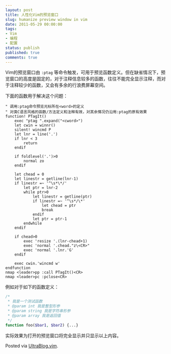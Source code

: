 ```yaml
---
layout: post
title: 人性化Vim的预览窗口
slug: humanize preview window in vim
date: 2011-05-29 00:00:00
tags:
- Vim
- 编程
- 配置
status: publish
published: true
comments: true
---
```

Vim的预览窗口由 `:ptag` 等命令触发，可用于预览函数定义。但在缺省情况下，预览窗口的高度是固定的，对于注释信息较多的函数，往往不能完全显示注释，而对于注释较少的函数，又会有多余的行浪费屏幕空间。

下面的函数用于解决这个问题：

```vim
" 调用:ptag命令预览光标所在<word>的定义
" 对类C语言风格的函数/方法定义和注释有效，对其余情况仍沿用:ptag的原有效果
function! PTagIt()
    exec "ptag ".expand("<cword>")
    let cwin = winnr()
    silent! wincmd P
    let lnr = line('.')
    if lnr < 3
        return
    endif

    if foldlevel('.')>0
        normal zo
    endif

    let chead = 0
    let linestr = getline(lnr-1)
    if linestr =~ '^\s*\*/'
        let ptr = lnr-2
        while ptr>0
            let linestr = getline(ptr)
            if linestr =~ '^\s*/\*'
                let chead = ptr
                break
            endif
            let ptr = ptr-1
        endwhile
    endif

    if chead>0
        exec 'resize '.(lnr-chead+1)
        exec 'normal '.chead."z\<CR>"
        exec 'normal '.lnr.'G'
    endif

    exec cwin.'wincmd w'  
endfunction
nmap <leader>pp :call PTagIt()<CR>
nmap <leader>pc :pclose<CR>
```

例如对于如下的函数定义：

```php
/*
 * 我是一个测试函数
 * @param int 我是整型形参
 * @param string 我是字符串形参
 * @param array 我是返回值
 */
function foo($bar1, $bar2) {...}
```

实际效果为打开的预览窗口将完全显示并只显示以上内容。

Posted via [UltraBlog.vim](/posts/ultrablog-as-an-ultimate-vim-blogging-plugin/).
